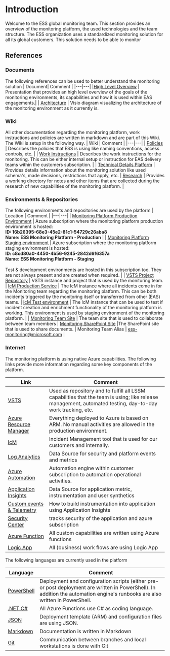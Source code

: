 # Introduction
Welcome to the ESS global monitoring team. This section provides an overview of the monitoring platform, the used technologies and the team structure. The ESS organization uses a standardized monitoring solution for all its global customers. This solution needs to be able to monitor

## References
### Documents
The following references can be used to better understand the monitoring solution
| Document| Comment |
|---|---|
|[High Level Overview](https://microsoft.sharepoint.com/teams/ESSMonitoringAutomationPlatform/_layouts/15/WopiFrame2.aspx?action=edit&sourcedoc={EC2E740B-6D65-4A39-BB29-3C7DBE81D1C6}) | Presentation that provides an high level overview of the goals of the monitoring environments, its capabilities and how it is used within EAS engagements.|
| [Architecture](https://microsoft.sharepoint.com/teams/ESSMonitoringAutomationPlatform/Shared%20Documents/General/BPL%20-%20Reference%20Architecture%20Monitoring%20and%20Automation.vsdx) | Visio diagram visualizing the architecture of the monitoring environment as it currently is.  

### Wiki
All other documentation regarding the monitoring platform, work instructions and policies are written in markdown and are part of this Wiki. The Wiki is setup in the following way.
| Wiki | Comment |
|---|---|
| [Policies](https://easplatform.visualstudio.com/Monitoring/_wiki/wikis/Monitoring.wiki?wikiVersion=GBwikiMaster&pagePath=%2FPolicies) | Describes the policies that ESS is using like naming conventions, access controls, etc.  |
| [Work Instructions](https://easplatform.visualstudio.com/Monitoring/_wiki/wikis/Monitoring.wiki?wikiVersion=GBwikiMaster&pagePath=%2FWork-Instructions) | Describes the work instructions for the monitoring. This can be either internal setup or instruction for EAS delivery teams within the customers subscription. |
| [Technical Details Platform](https://easplatform.visualstudio.com/Monitoring/_wiki/wikis/Monitoring.wiki?wikiVersion=GBwikiMaster&pagePath=%2FTechnical-Details-Monitoring-Platform) | Provides details information about the monitoring solution like used schema's, made decisions, restrictions that apply, etc. 
| [Research](https://easplatform.visualstudio.com/Monitoring/_wiki/wikis/Monitoring.wiki?wikiVersion=GBwikiMaster&pagePath=%2FResearch) | Provides a working directory for notes and other items that are collected during the research of new capabilities of the monitoring platform. |

### Environments & Repositories
The following environments and repositories are used by the platform
| Location | Comment |
|---|---|
| [Monitoring Platform Production Environment](https://ms.portal.azure.com) | Azure subscription where the monitoring platform production environment is hosted: <br/>**ID: 16b26395-68e3-45e2-81c1-54729c26aba8** <br/> **Name: ESS Monitoring Platform - Production** |
| [Monitoring Platform Staging environment](https://ms.portal.azure.com) | Azure subscription where the monitoring platform staging environment is hosted: <br/>**ID: c8cd80a0-4450-4b56-9245-2842d6f6357a**  <br/> **Name: ESS Monitoring Platform - Staging** <br/> <br/>Test & development environments are hosted in this subscription too. They are not always present and are created when required.  |
| [VSTS Project Repository](https://easplatform.visualstudio.com/Monitoring) | VSTS instance and project that is used by the monitoring team. 
| [IcM Production Service](https://icm.ad.msft.net/imp/v3/incidents/search/basic) | The IcM instance where all incidents come in for the Monitoring team regarding the monitoring platform. This can be both incidents triggered by the monitoring itself or transferred from other (EAS) teams. 
| [IcM Test environment](https://icm.ad.msoppe.msft.net/imp/v3/incidents/search/advanced?basicSearchInAdvancedSearch=true) | The IcM instance that can be used to test if incident creation and enrichment functionality of the monitoring platform is working. This environment is used by staging environment of the monitoring platform.  |
| [Monitoring Team Site](https://teams.microsoft.com/_#/teamDashboard/ESS%20Monitoring%20%26%20Automation%20Platform) | The team site that is used to collaborate between team members
| [Monitoring SharePoint Site](https://microsoft.sharepoint.com/teams/ESSMonitoringAutomationPlatform/Shared%20Documents/General) |The SharePoint site that is used to share documents. 
| Monitoring Team Alias | ess-monitoring@microsoft.com | 

### Internet
The monitoring platform is using native Azure capabilities. The following links provide more information regarding some key components of the platform. 

| Link | Comment |
|---|---|
| [VSTS](https://docs.microsoft.com/en-us/vsts/) | Used as repository and to fulfill all LSSM capabilities that the team is using; like release management, automated testing, day-to-day work tracking, etc. 
| [Azure Resource Manager](https://docs.microsoft.com/en-us/azure/templates/) | Everything deployed to Azure is based on ARM. No manual activities are allowed in the production environment. |
| [IcM](https://icmdocs.azurewebsites.net/onboarding/Why%20IcM.html) | Incident Management tool that is used for our customers and internally. |
| [Log Analytics](https://docs.microsoft.com/en-us/azure/log-analytics/) | Data Source for security and platform events and metrics
| [Azure Automation](https://docs.microsoft.com/en-us/azure/automation/) | Automation engine within customer subscription to automation operational activities.
| [Application Insights](https://docs.microsoft.com/en-us/azure/application-insights/) | Data Source for application metric, instrumentation and user synthetics
| [Custom events & Telemetry](https://docs.microsoft.com/en-us/azure/application-insights/app-insights-api-custom-events-metrics) | How to build instrumentation into application using Application Insights
| [Security Center](https://docs.microsoft.com/en-us/azure/security-center/) | tracks security of the application and azure subscription |
| [Azure Function](https://docs.microsoft.com/en-us/azure/azure-functions/) | All custom capabilities are written using Azure functions |
| [Logic App](https://docs.microsoft.com/en-us/azure/logic-apps/) | All (business) work flows are using Logic App | 

The following languages are currently used in the platform

| Language | Comment |
|---|---|
| [PowerShell](https://docs.microsoft.com/en-us/powershell/) | Deployment and configuration scripts (either pre- or post deployment are written in PowerShell). In addition the automation engine's runbooks are also written in PowerShell. | 
| [.NET C#](https://docs.microsoft.com/en-us/dotnet/csharp/) | All Azure Functions use C# as coding language. |
| [JSON](http://json.org/) | Deployment template (ARM) and configuration files are using JSON. |
| [Markdown](http://commonmark.org/help/) | Documentation is written in Markdown |
| [Git](https://git-scm.com/about) | Communication between branches and local workstations is done with Git


